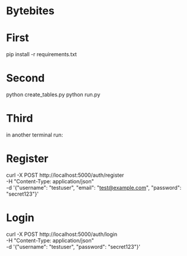 # Bytebites

# First
pip install -r requirements.txt

# Second
python create_tables.py
python run.py

# Third
in another terminal run:

# Register
curl -X POST http://localhost:5000/auth/register \
-H "Content-Type: application/json" \
-d '{"username": "testuser", "email": "test@example.com", "password": "secret123"}'

# Login
curl -X POST http://localhost:5000/auth/login \
-H "Content-Type: application/json" \
-d '{"username": "testuser", "password": "secret123"}'